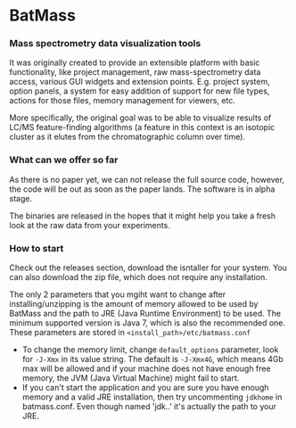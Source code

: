 # BatMass
### Mass spectrometry data visualization tools

It was originally created to provide an extensible platform with basic functionality, like project management, raw mass-spectrometry data access, various GUI widgets and extension points. E.g. project system, option panels, a system for easy addition of support for new file types, actions for those files, memory management for viewers, etc.

More specifically, the original goal was to be able to visualize results of LC/MS feature-finding algorithms (a feature in this context is an isotopic cluster as it elutes from the chromatographic column over time).

### What can we offer so far

As there is no paper yet, we can not release the full source code, however, the code will be out as soon as the paper lands. The software is in alpha stage.

The binaries are released in the hopes that it might help you take a fresh look at the raw data from your experiments.

### How to start

Check out the releases section, download the isntaller for your system.
You can also download the zip file, which does not require any installation.

The only 2 parameters that you mgiht want to change after installing/unzipping is the amount of memory allowed to be used by BatMass and the path to JRE (Java Runtime Environment) to be used. The minimum supported version is Java 7, which is also the recommended one.<br/>
These parameters are stored in `<install_path>/etc/batmass.conf`<br/>
- To change the memory limit, change `default_options` parameter, look for `-J-Xmx` in its value string. The default is `-J-Xmx4G`, which means 4Gb max will be allowed and if your machine does not have enough free memory, the JVM (Java Virtual Machine) might fail to start.<br/>
- If you can't start the application and you are sure you have enough memory and a valid JRE installation, then try uncommenting `jdkhome` in batmass.conf. Even though named 'jdk..' it's actually the path to your JRE.
